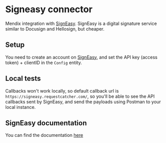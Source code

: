 # Signeasy connector
Mendix integration with [SignEasy](https://signeasy.com/). SignEasy is a digital signature service similar to Docusign and Hellosign, but cheaper. 

## Setup
You need to create an account on [SignEasy](https://signeasy.com/), and set the API key (access token) + clientID in the ``Config`` entity.

## Local tests
Callbacks won't work locally, so default callback url is ``https://signeasy.requestcatcher.com/``, so you'll be able to see the API callbacks sent by SignEasy, and send the payloads using Postman to your local instance.

## SignEasy documentation
You can find the documentation [here](https://docs.signeasy.com/docs)
